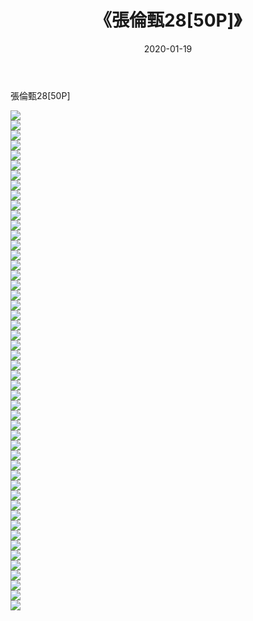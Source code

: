 ﻿---
layout: post
title:  《張倫甄28[50P]》
date:   2020-01-19
img: http://pic.660000.xyz/1:/唯美/2020/張倫甄28[50P]/000.jpg
categories: [美女, 清纯, 唯美]
---

張倫甄28[50P]

  ![](http://pic.660000.xyz/1:/唯美/2020/張倫甄28[50P]/001.jpg) <br> ![](http://pic.660000.xyz/1:/唯美/2020/張倫甄28[50P]/002.jpg) <br> ![](http://pic.660000.xyz/1:/唯美/2020/張倫甄28[50P]/003.jpg) <br> ![](http://pic.660000.xyz/1:/唯美/2020/張倫甄28[50P]/004.jpg) <br> ![](http://pic.660000.xyz/1:/唯美/2020/張倫甄28[50P]/005.jpg) <br> ![](http://pic.660000.xyz/1:/唯美/2020/張倫甄28[50P]/006.jpg) <br> ![](http://pic.660000.xyz/1:/唯美/2020/張倫甄28[50P]/007.jpg) <br> ![](http://pic.660000.xyz/1:/唯美/2020/張倫甄28[50P]/008.jpg) <br> ![](http://pic.660000.xyz/1:/唯美/2020/張倫甄28[50P]/009.jpg) <br> ![](http://pic.660000.xyz/1:/唯美/2020/張倫甄28[50P]/010.jpg) <br> ![](http://pic.660000.xyz/1:/唯美/2020/張倫甄28[50P]/011.jpg) <br> ![](http://pic.660000.xyz/1:/唯美/2020/張倫甄28[50P]/012.jpg) <br> ![](http://pic.660000.xyz/1:/唯美/2020/張倫甄28[50P]/013.jpg) <br> ![](http://pic.660000.xyz/1:/唯美/2020/張倫甄28[50P]/014.jpg) <br> ![](http://pic.660000.xyz/1:/唯美/2020/張倫甄28[50P]/015.jpg) <br> ![](http://pic.660000.xyz/1:/唯美/2020/張倫甄28[50P]/016.jpg) <br> ![](http://pic.660000.xyz/1:/唯美/2020/張倫甄28[50P]/017.jpg) <br> ![](http://pic.660000.xyz/1:/唯美/2020/張倫甄28[50P]/018.jpg) <br> ![](http://pic.660000.xyz/1:/唯美/2020/張倫甄28[50P]/019.jpg) <br> ![](http://pic.660000.xyz/1:/唯美/2020/張倫甄28[50P]/020.jpg) <br> ![](http://pic.660000.xyz/1:/唯美/2020/張倫甄28[50P]/021.jpg) <br> ![](http://pic.660000.xyz/1:/唯美/2020/張倫甄28[50P]/022.jpg) <br> ![](http://pic.660000.xyz/1:/唯美/2020/張倫甄28[50P]/023.jpg) <br> ![](http://pic.660000.xyz/1:/唯美/2020/張倫甄28[50P]/024.jpg) <br> ![](http://pic.660000.xyz/1:/唯美/2020/張倫甄28[50P]/025.jpg) <br> ![](http://pic.660000.xyz/1:/唯美/2020/張倫甄28[50P]/026.jpg) <br> ![](http://pic.660000.xyz/1:/唯美/2020/張倫甄28[50P]/027.jpg) <br> ![](http://pic.660000.xyz/1:/唯美/2020/張倫甄28[50P]/028.jpg) <br> ![](http://pic.660000.xyz/1:/唯美/2020/張倫甄28[50P]/029.jpg) <br> ![](http://pic.660000.xyz/1:/唯美/2020/張倫甄28[50P]/030.jpg) <br> ![](http://pic.660000.xyz/1:/唯美/2020/張倫甄28[50P]/031.jpg) <br> ![](http://pic.660000.xyz/1:/唯美/2020/張倫甄28[50P]/032.jpg) <br> ![](http://pic.660000.xyz/1:/唯美/2020/張倫甄28[50P]/033.jpg) <br> ![](http://pic.660000.xyz/1:/唯美/2020/張倫甄28[50P]/034.jpg) <br> ![](http://pic.660000.xyz/1:/唯美/2020/張倫甄28[50P]/035.jpg) <br> ![](http://pic.660000.xyz/1:/唯美/2020/張倫甄28[50P]/036.jpg) <br> ![](http://pic.660000.xyz/1:/唯美/2020/張倫甄28[50P]/037.jpg) <br> ![](http://pic.660000.xyz/1:/唯美/2020/張倫甄28[50P]/038.jpg) <br> ![](http://pic.660000.xyz/1:/唯美/2020/張倫甄28[50P]/039.jpg) <br> ![](http://pic.660000.xyz/1:/唯美/2020/張倫甄28[50P]/040.jpg) <br> ![](http://pic.660000.xyz/1:/唯美/2020/張倫甄28[50P]/041.jpg) <br> ![](http://pic.660000.xyz/1:/唯美/2020/張倫甄28[50P]/042.jpg) <br> ![](http://pic.660000.xyz/1:/唯美/2020/張倫甄28[50P]/043.jpg) <br> ![](http://pic.660000.xyz/1:/唯美/2020/張倫甄28[50P]/044.jpg) <br> ![](http://pic.660000.xyz/1:/唯美/2020/張倫甄28[50P]/045.jpg) <br> ![](http://pic.660000.xyz/1:/唯美/2020/張倫甄28[50P]/046.jpg) <br> ![](http://pic.660000.xyz/1:/唯美/2020/張倫甄28[50P]/047.jpg) <br> ![](http://pic.660000.xyz/1:/唯美/2020/張倫甄28[50P]/048.jpg) <br> ![](http://pic.660000.xyz/1:/唯美/2020/張倫甄28[50P]/049.jpg) <br> ![](http://pic.660000.xyz/1:/唯美/2020/張倫甄28[50P]/050.jpg) <br>